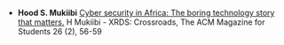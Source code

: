 - __Hood S. Mukiibi__ [Cyber security in Africa: The boring technology story that matters.](https://dl.acm.org/doi/abs/10.1145/3368077) H Mukiibi - XRDS: Crossroads, The ACM Magazine for Students 26 (2), 56-59

